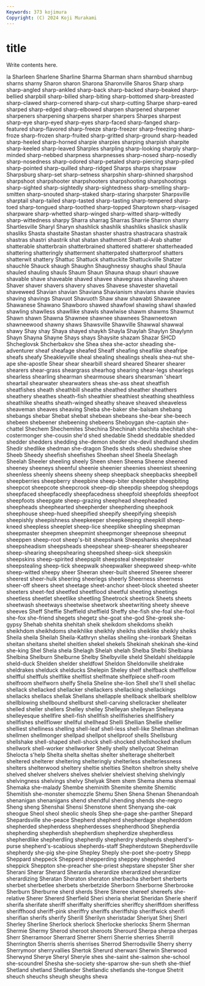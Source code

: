 ```yaml
---
Keywords: 373 kojimura
Copyright: (C) 2024 Koji Murakami
---
```


# title

Write contents here.



la
Sharleen Sharlene Sharline Sharma Sharman sharn sharnbud sharnbug sharns sharny
Sharon sharon Sharona Sharonville Sharos Sharp sharp sharp-angled sharp-ankled sharp-back
sharp-backed sharp-beaked sharp-bellied sharpbill sharp-billed sharp-biting sharp-bottomed sharp-breasted sharp-clawed sharp-cornered
sharp-cut sharp-cutting Sharpe sharp-eared sharped sharp-edged sharp-elbowed sharpen sharpened sharpener
sharpeners sharpening sharpens sharper sharpers Sharpes sharpest sharp-eye sharp-eyed sharp-eyes
sharp-faced sharp-fanged sharp-featured sharp-flavored sharp-freeze sharp-freezer sharp-freezing sharp-froze sharp-frozen sharp-fruited
sharp-gritted sharp-ground sharp-headed sharp-heeled sharp-horned sharpie sharpies sharping sharpish sharpite
sharp-keeled sharp-leaved Sharples sharpling sharp-looking sharply sharp-minded sharp-nebbed sharpness sharpnesses
sharp-nosed sharp-nosedly sharp-nosedness sharp-odored sharp-petaled sharp-piercing sharp-piled sharp-pointed sharp-quilled sharp-ridged
Sharps sharps sharpsaw Sharpsburg sharp-set sharp-setness sharpshin sharp-shinned sharpshod sharpshoot
sharpshooter sharpshooters sharpshooting sharpshootings sharp-sighted sharp-sightedly sharp-sightedness sharp-smelling sharp-smitten sharp-snouted
sharp-staked sharp-staring sharpster Sharpsville sharptail sharp-tailed sharp-tasted sharp-tasting sharp-tempered sharp-toed
sharp-tongued sharp-toothed sharp-topped Sharptown sharp-visaged sharpware sharp-whetted sharp-winged sharp-witted sharp-wittedly
sharp-wittedness sharpy Sharra sharrag Sharras Sharrie Sharron sharry Shartlesville Sharyl
Sharyn shashlick shashlik shashliks shaslick shaslik shasliks Shasta shastaite Shastan
shaster shastra shastracara shastraik shastras shastri shastrik shat shatan shathmont
Shatt-al-Arab shatter shatterable shatterbrain shatterbrained shattered shatterer shatterheaded shattering shatteringly
shatterment shatterpated shatterproof shatters shatterwit shattery Shattuc Shattuck shattuckite Shattuckville
Shatzer shauchle Shauck shaugh Shaughn Shaughnessy shaughs shaul Shaula shauled
shauling shauls Shaum Shaun Shauna shaup shauri shauwe shavable shave
shaveable shaved shavee shavegrass shaveling shaven Shaver shaver shavers shavery
shaves Shavese shavester shavetail shaveweed Shavian shavian Shaviana Shavianism shavians
shavie shavies shaving shavings Shavuot Shavuoth Shaw shaw shawabti Shawanee
Shawanese Shawano Shawboro shawed shawfowl shawing shawl shawled shawling shawlless
shawllike shawls shawlwise shawm shawms Shawmut Shawn shawn Shawna Shawnee
shawnee shawnees Shawneetown shawneewood shawny shaws Shawsville Shawville Shawwal shawwal
shawy Shay shay Shaya shayed shaykh Shayla Shaylah Shaylyn Shaylynn
Shayn Shayna Shayne Shays shays Shaysite shazam Shazar SHCD Shcheglovsk
Shcherbakov she Shea shea she-actor sheading she-adventurer sheaf sheafage sheafed
Sheaff sheafing sheaflike sheafripe sheafs sheafy Sheakleyville sheal shealing shealings
sheals shea-nut she-ape she-apostle Shear shear shearbill sheard sheared Shearer
shearer shearers shear-grass sheargrass shearhog shearing shear-legs shearlegs shearless shearling
shearman shearmouse shears shearsman 'sheart sheartail shearwater shearwaters sheas she-ass
sheat sheatfish sheatfishes sheath sheathbill sheathe sheathed sheather sheathers sheathery
sheathes sheath-fish sheathier sheathiest sheathing sheathless sheathlike sheaths sheath-winged sheathy
sheave sheaved sheaveless sheaveman sheaves sheaving Sheba she-baker she-balsam shebang
shebangs shebar Shebat shebat shebean shebeans she-bear she-beech shebeen shebeener
shebeening shebeens Sheboygan she-captain she-chattel Shechem Shechemites Shechina Shechinah shechita
shechitah she-costermonger she-cousin she'd shed shedable Shedd sheddable shedded shedder
shedders shedding she-demon sheder she-devil shedhand shedim Shedir shedlike shedman
she-dragon Sheds sheds shedu shedwise shee Sheeb Sheedy sheefish sheefishes
Sheehan sheel Sheela Sheelagh Sheelah Sheeler sheeling sheely Sheen sheen
Sheena Sheene sheened sheeney sheeneys sheenful sheenie sheenier sheenies sheeniest
sheening sheenless sheenly sheens sheeny sheep sheepback sheepbacks sheepbell sheepberries
sheepberry sheepbine sheep-biter sheepbiter sheepbiting sheepcot sheepcote sheepcrook sheep-dip sheepdip
sheepdog sheepdogs sheepfaced sheepfacedly sheepfacedness sheepfold sheepfolds sheepfoot sheepfoots sheepgate
sheep-grazing sheephead sheepheaded sheepheads sheephearted sheepherder sheepherding sheephook sheephouse sheep-hued
sheepified sheepify sheepifying sheepish sheepishly sheepishness sheepkeeper sheepkeeping sheepkill sheep-kneed
sheepless sheeplet sheep-lice sheeplike sheepling sheepman sheepmaster sheepmen sheepmint sheepmonger
sheepnose sheepnut sheeppen sheep-root sheep's-bit sheepshank Sheepshanks sheepshead sheepsheadism sheepsheads
sheepshear sheep-shearer sheepshearer sheep-shearing sheepshearing sheepshed sheep-sick sheepskin sheepskins sheep-spirited
sheepsplit sheepsteal sheepstealer sheepstealing sheep-tick sheepwalk sheepwalker sheepweed sheep-white sheep-witted
sheepy sheer Sheeran sheer-built sheered Sheeree sheerer sheerest sheer-hulk sheering
sheerlegs sheerly Sheerness sheerness sheer-off sheers sheet sheetage sheet-anchor sheet-block
sheeted sheeter sheeters sheet-fed sheetfed sheetflood sheetful sheeting sheetings sheetless
sheetlet sheetlike sheetling Sheetrock sheetrock Sheets sheets sheetwash sheetways sheetwise
sheetwork sheetwriting sheety sheeve sheeves Sheff Sheffie Sheffield sheffield Sheffy
she-fish she-foal she-fool she-fox she-friend shegets shegetz she-goat she-god She-greek
she-gypsy Shehab shehita shehitah sheik sheikdom sheikdoms sheikh sheikhdom sheikhdoms
sheikhlike sheikhly sheikhs sheiklike sheikly sheiks Sheila sheila Sheilah Sheila-Kathryn
sheilas sheiling she-ironbark Sheitan sheitan sheitans sheitel sheitlen shekel shekels
Shekinah shekinah she-kind she-king Shel Shela shela Shelagh Shelah shelah
Shelba Shelbi Shelbiana Shelbina Shelburn Shelburne Shelby Shelbyville sheld Sheldahl
sheldapple sheld-duck Shelden shelder sheldfowl Sheldon Sheldonville sheldrake sheldrakes shelduck
shelducks Shelepin Sheley shelf shelfback shelffellow shelfful shelffuls shelflike shelflist
shelfmate shelfpiece shelf-room shelfroom shelfworn shelfy Shelia Sheline she-lion Shell
she'll shell shellac shellack shellacked shellacker shellackers shellacking shellackings shellacks
shellacs shellak Shellans shellapple shellback shellbark shellblow shellblowing shellbound shellburst
shell-carving shellcracker shelleater shelled sheller shellers Shelley shelley Shelleyan shelleyan
Shelleyana shelleyesque shellfire shell-fish shellfish shellfisheries shellfishery shellfishes shellflower shellful
shellhead Shelli Shellian Shellie shellier shelliest shelliness shelling shell-leaf shell-less
shell-like Shellman shellman shellmen shellmonger shellpad shellpot shellproof shells Shellsburg
shellshake shell-shaped shell-shock shell-shocked shellshocked shellum shellwork shell-worker shellworker Shelly
shelly shellycoat Shelman Shelocta s'help Shelta shelta sheltas shelter shelterage
shelterbelt sheltered shelterer sheltering shelteringly shelterless shelterlessness shelters shelterwood sheltery
sheltie shelties Shelton sheltron shelty shelve shelved shelver shelvers shelves
shelvier shelviest shelving shelvingly shelvingness shelvings shelvy Shelyak Shem shem
Shema shema shemaal Shemaka she-malady Shembe sheminith Shemite shemite Shemitic
Shemitish she-monster shemozzle Shemu Shen Shena Shenan Shenandoah shenanigan shenanigans
shend shendful shending shends she-negro Sheng sheng Shenshai Shensi Shenstone
shent Shenyang she-oak sheogue Sheol sheol sheolic sheols Shep she-page
she-panther Shepard Shepardsville she-peace Shepherd shepherd shepherdage shepherddom shepherded shepherdess
shepherdesses shepherdhood Shepherdia shepherding shepherdish shepherdism shepherdize shepherdless shepherdlike shepherdling
shepherdly shepherdry shepherds shepherd's-purse shepherd's-scabious shepherds-staff Shepherdstown Shepherdsville shepherdy she-pig
she-pine Shepley Sheply she-poet she-poetry Shepp Sheppard sheppeck Shepperd shepperding
sheppey sheppherded sheppick Sheppton she-preacher she-priest shepstare shepster Sher sher
Sherani Sherar Sherard Sherardia sherardize sherardized sherardizer sherardizing Sheratan Sheraton
sheraton sherbacha sherbert sherberts sherbet sherbetlee sherbets sherbetzide Sherborn Sherborne
Sherbrooke Sherburn Sherburne sherd sherds Shere Sheree shereef shereefs she-relative
Sherer Shererd Sherfield Sheri sheria sheriat Sheridan Sherie sherif sherifa
sherifate sheriff sheriffalty sheriffcies sheriffcy sheriffdom sheriffess sheriffhood sheriff-pink sheriffry
sheriffs sheriffship sheriffwick sherifi sherifian sherifs sherify Sherill Sherilyn sheristadar
Sheriyat Sherj Sherl Sherley Sherline Sherlock sherlock Sherlocke sherlocks Sherm
Sherman Shermie Shermy Sherod sheroot sheroots Sherourd Sherpa sherpa sherpas
Sherr Sherramoor Sherrard Sherrer Sherri Sherrie sherries Sherrill Sherrington Sherris
sherris sherrises Sherrod Sherrodsville Sherry sherry Sherrymoor sherryvallies Shertok Sherurd
sherwani Sherwin Sherwood Sherwynd Sherye Sheryl Sheryle shes she-saint she-salmon
she-school she-scoundrel Shesha she-society she-sparrow she-sun sheth she-thief Shetland shetland
Shetlander Shetlandic shetlands she-tongue Shetrit sheuch sheuchs sheugh sheughs sheva
